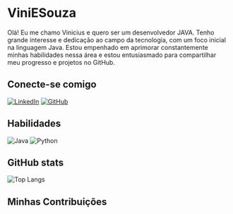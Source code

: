 # ViniESouza
Olá! Eu me chamo Vinicius e quero ser um desenvolvedor JAVA.
Tenho grande interesse e dedicação ao campo da tecnologia, com um foco inicial na linguagem Java. Estou empenhado em aprimorar constantemente minhas habilidades nessa área e estou entusiasmado para compartilhar meu progresso e projetos no GitHub.

## Conecte-se comigo
[![LinkedIn](https://img.shields.io/badge/LinkedIn-000?style=for-the-badge&logo=linkedin&logoColor=0E76A8)](www.linkedin.com/in/vinicius-elias-de-souza-595665196)
[![GitHub](https://img.shields.io/badge/GitHub-000?style=for-the-badge&logo=GitHub)](https://www.GitHub.com/SEUUSERNAME/)
## Habilidades
![Java](https://img.shields.io/badge/Java-000?style=for-the-badge&logo=java)
![Python](https://img.shields.io/badge/Python-000?style=for-the-badge&logo=python)

## GitHub stats
![Top Langs](https://github-readme-stats-git-masterrstaa-rickstaa.vercel.app/api/top-langs/?username=SEUUSERNAME&bg_color=000&border_color=30A3DC&title_color=E94D5F&text_color=FFF)
## Minhas Contribuições